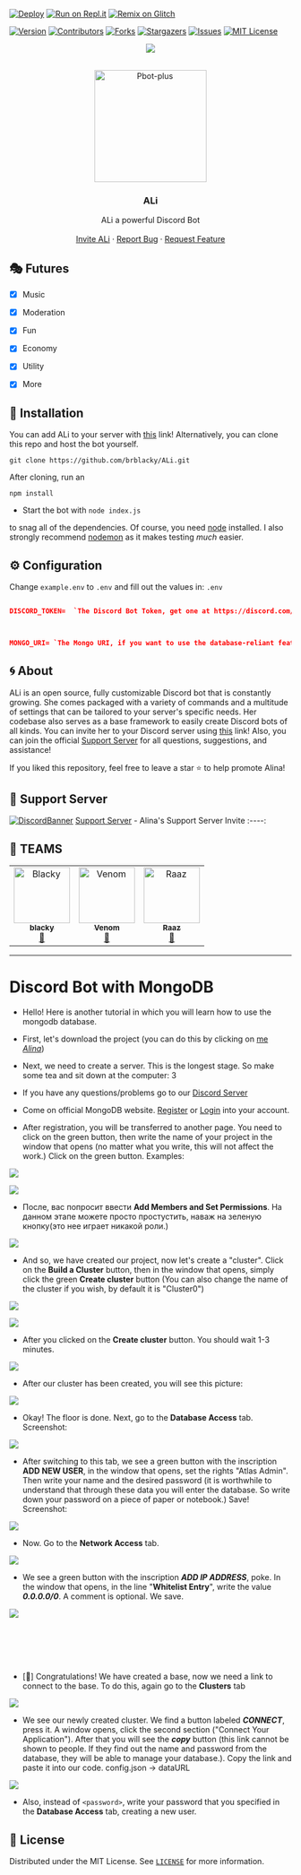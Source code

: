 [![Deploy](https://www.herokucdn.com/deploy/button.svg)](https://heroku.com/deploy?template=https://github.com/brblacky/ALi)
[![Run on Repl.it](https://repl.it/badge/github/brblacky/ALi)](https://repl.it/github/brblacky/ALi)
[![Remix on Glitch](https://cdn.glitch.com/2703baf2-b643-4da7-ab91-7ee2a2d00b5b%2Fremix-button.svg)](https://glitch.com/edit/#!/import/github/brblacky/ALi)


[![Version][version-shield]](version-url)
[![Contributors][contributors-shield]][contributors-url]
[![Forks][forks-shield]][forks-url]
[![Stargazers][stars-shield]][stars-url]
[![Issues][issues-shield]][issues-url]
[![MIT License][license-shield]][license-url]
<center><img src="https://capsule-render.vercel.app/api?type=waving&color=gradient&height=200&section=header&text=ALi&fontSize=80&fontAlignY=35&animation=twinkling&fontColor=gradient" /></center>


<!-- PROJECT LOGO -->
<br />
<p align="center">
  <a href="https://github.com/brblacky/ALi">
    <img src="https://media.discordapp.net/attachments/841728122633715743/867392701997908008/uwp1269208-01.jpeg" alt="Pbot-plus" width="200" height="200">
  </a>

  <h3 align="center">ALi</h3>

  <p align="center">
    ALi a powerful Discord Bot
    <br />
    <br />
    <a href="https://discord.com/api/oauth2/authorize?client_id=841716414053351486&permissions=8&scope=bot">Invite ALi</a>
    ·
    <a href="https://github.com/brblacky/ALi/issues">Report Bug</a>
    ·
    <a href="https://github.com/brblacky/ALi/issues">Request Feature</a>
  </p>
</p>

## 🎭 Futures

- [x] Music
- [x] Moderation
- [x] Fun
- [x] Economy
- [x] Utility
- [x] More


<!-- INSTALL -->
## 🚀 Installation
 You can add ALi to your server with [this](https://discord.com/api/oauth2/authorize?client_id=841716414053351486&permissions=8&scope=bot) link! Alternatively, you can clone this repo and host the bot yourself.
```
git clone https://github.com/brblacky/ALi.git
```
After cloning, run an
```
npm install
```
* Start the bot with `node index.js`

to snag all of the dependencies. Of course, you need [node](https://nodejs.org/en/) installed. I also strongly recommend [nodemon](https://www.npmjs.com/package/nodemon) as it makes testing *much* easier.
<!-- CONFIGURATION -->

## ⚙️ Configuration

Change `example.env` to `.env` and fill out the values in: `.env` 
```json

DISCORD_TOKEN=  `The Discord Bot Token, get one at https://discord.com/developers/applications`



MONGO_URI= `The Mongo URI, if you want to use the database-reliant features`

```

<!-- ABOUT THE PROJECT -->

## 🌀 About

ALi is an open source, fully customizable Discord bot that is constantly growing. She comes packaged with a variety of commands and a multitude of settings that can be tailored to your server's specific needs. Her codebase also serves as a base framework to easily create Discord bots of all kinds. You can invite her to your Discord server using [this](https://discord.com/api/oauth2/authorize?client_id=841716414053351486&permissions=8&scope=bot) link! Also, you can join the official [Support Server](https://discord.gg/uAVaeCP9VH) for all questions, suggestions, and assistance!

If you liked this repository, feel free to leave a star ⭐ to help promote Alina!

## 💌 Support Server
[![DiscordBanner](https://invidget.switchblade.xyz/uAVaeCP9VH)](https://discord.gg/uAVaeCP9VH)
[Support Server](https://discord.gg/uAVaeCP9VH) - Alina's Support Server Invite
:----:

## 👥 TEAMS ##
<div align="left">
<table>
  <tr>
     <td align="center"><a href="https://discord.com/users/491577179495333903"><img src="https://cdn.discordapp.com/avatars/491577179495333903/a_3f79ff04ec2e9fd68bb0f80401bd817a.gif?size=256&f=.gif?size=512" width="100px;" alt="Blacky"/><br /><sub><b>blacky</b></sub></a><br /><a href="https://discord.com/users/491577179495333903" title="Owner">👑</a></td>
     <td align="center"><a href="https://discord.com/users/767393101241122826"><img src="https://cdn.discordapp.com/avatars/767393101241122826/09703f8931666b4fa31e9027356dd34b.webp?size=512" width="100px;" alt="Venom"/><br /><sub><b>Venom</b></sub></a><br /><a href="https://discord.com/users/767393101241122826" title="Owner">👑</a></td>
     <td align="center"><a href="https://discord.com/users/801478547893387345"><img src="https://cdn.discordapp.com/avatars/801478547893387345/39bf6aa2aec8041865b00ff39e8b5d93.webp?size=1024" width="100px;" alt="Raaz"/><br /><sub><b>Raaz</b></sub></a><br /><a href="https://discord.com/users/801478547893387345" title="Owner">👑</a></td>
    
  </tr>
</table>
</div>

<hr>

#  Discord Bot with MongoDB

- Hello! Here is another tutorial in which you will learn how to use the mongodb database.

- First, let's download the project (you can do this by clicking on [me *Alina*](https://github.com/brblacky/Alina/archive/master.zip))

- Next, we need to create a server. This is the longest stage. So make some tea and sit down at the computer: 3

- If you have any questions/problems go to our [Discord Server](https://discord.gg/uAVaeCP9VH)

- Come on official MongoDB website. [Register](https://account.mongodb.com/account/register) or [Login](https://account.mongodb.com/account/login) into your account.

- After registration, you will be transferred to another page. You need to click on the green button, then write the name of your project in the window that opens (no matter what you write, this will not affect the work.) Click on the green button. Examples:

![](https://cdn.discordapp.com/attachments/667072123914813444/686353659650768939/IMG_20200309_035249.png)

![](https://cdn.discordapp.com/attachments/667072123914813444/686353659331870865/IMG_20200309_035651.png)

- После, вас попросит ввести **Add Members and Set Permissions**. На данном этапе можете просто простустить, наваж на зеленую кнопку(это нее играет никакой роли.)

![](https://cdn.discordapp.com/attachments/667072123914813444/686353658962640904/IMG_20200309_035747.png)

- And so, we have created our project, now let's create a "cluster". Click on the **Build a Cluster** button, then in the window that opens, simply click the green **Create cluster** button (You can also change the name of the cluster if you wish, by default it is "Cluster0")

![](https://cdn.discordapp.com/attachments/667072123914813444/686353658648199200/IMG_20200309_035819.png)

![](https://cdn.discordapp.com/attachments/667072123914813444/686353658299809807/IMG_20200309_035851.png)

- After you clicked on the **Create cluster** button. You should wait 1-3 minutes.

![](https://cdn.discordapp.com/attachments/667072123914813444/686353627912208447/IMG_20200309_035925.png)

- After our cluster has been created, you will see this picture:

![](https://cdn.discordapp.com/attachments/667072123914813444/686353627736178702/IMG_20200309_040013.png)

- Okay! The floor is done. Next, go to the **Database Access** tab. Screenshot:

![](https://cdn.discordapp.com/attachments/667072123914813444/686353627509817527/IMG_20200309_040207.png)

- After switching to this tab, we see a green button with the inscription **ADD NEW USER**, in the window that opens, set the rights "Atlas Admin". Then write your name and the desired password (it is worthwhile to understand that through these data you will enter the database. So write down your password on a piece of paper or notebook.) Save! Screenshot:

![](https://cdn.discordapp.com/attachments/667072123914813444/686353627320680467/IMG_20200309_040424.png)

- Now. Go to the **Network Access** tab.

![](https://cdn.discordapp.com/attachments/667072123914813444/686353626209452081/IMG_20200309_042002.png)

- We see a green button with the inscription ***ADD IP ADDRESS***, poke. In the window that opens, in the line "**Whitelist Entry**", write the value ***0.0.0.0/0***. A comment is optional. We save.

![](https://cdn.discordapp.com/attachments/667072123914813444/686353627106902047/IMG_20200309_040548.png)

<br><br><br><br>

- [🎉] Congratulations! We have created a base, now we need a link to connect to the base. To do this, again go to the **Clusters** tab

![](https://cdn.discordapp.com/attachments/667072123914813444/686353626029228097/IMG_20200309_042035.png)


- We see our newly created cluster. We find a button labeled ***CONNECT***, press it. A window opens, click the second section ("Connect Your Application"). After that you will see the ***copy*** button (this link cannot be shown to people. If they find out the name and password from the database, they will be able to manage your database.). Copy the link and paste it into our code. config.json -> dataURL

![](https://cdn.discordapp.com/attachments/667072123914813444/686353626758905877/IMG_20200309_041447.png)

- Also, instead of `<password>`, write your password that you specified in the **Database Access** tab, creating a new user.
<!-- LICENSE -->

## 🔐 License

Distributed under the MIT License. See [`LICENSE`](https://github.com/brblacky/Alina/blob/master/LICENSE) for more information.

[version-shield]: https://img.shields.io/github/package-json/v/brblacky/ALi?style=for-the-badge
[version-url]: https://github.com/brblacky/ALi
[contributors-shield]: https://img.shields.io/github/contributors/brblacky/ALi.svg?style=for-the-badge
[contributors-url]: https://github.com/brblacky/ALi/graphs/contributors
[forks-shield]: https://img.shields.io/github/forks/brblacky/ALi.svg?style=for-the-badge
[forks-url]: https://github.com/brblacky/ALi/network/members
[stars-shield]: https://img.shields.io/github/stars/brblacky/ALi.svg?style=for-the-badge
[stars-url]: https://github.com/brblacky/ALi/stargazers
[issues-shield]: https://img.shields.io/github/issues/brblacky/ALi.svg?style=for-the-badge
[issues-url]: https://github.com/brblacky/ALi/issues
[license-shield]: https://img.shields.io/github/license/brblacky/ALi.svg?style=for-the-badge
[license-url]: https://github.com/brblacky/ALi/blob/master/LICENSE
